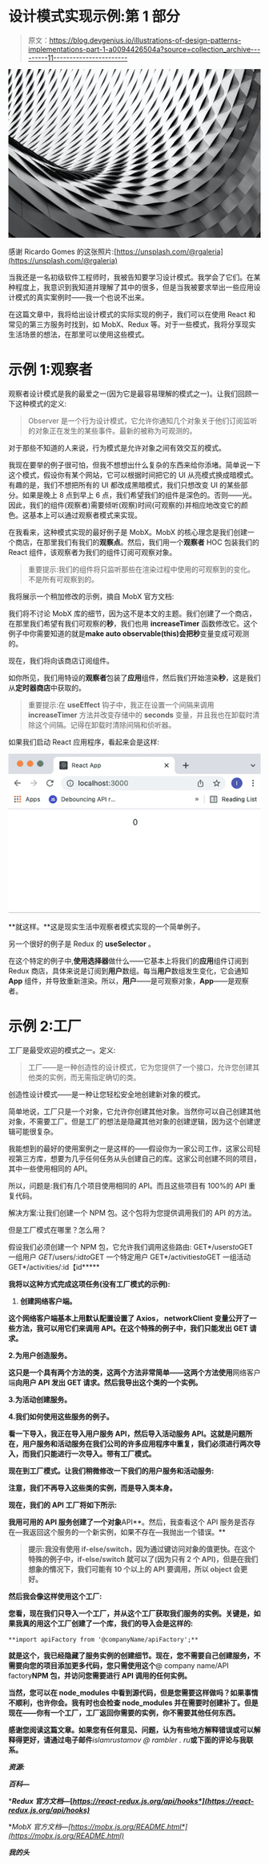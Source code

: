 # 设计模式实现示例:第 1 部分

> 原文：<https://blog.devgenius.io/illustrations-of-design-patterns-implementations-part-1-a0094426504a?source=collection_archive---------11----------------------->

![](img/5192a4c17da3402258f53fbbc6213770.png)

感谢 Ricardo Gomes 的这张照片:[https://unsplash.com/@rgaleria](https://unsplash.com/@rgaleria)

当我还是一名初级软件工程师时，我被告知要学习设计模式。我学会了它们。在某种程度上，我意识到我知道并理解了其中的很多，但是当我被要求举出一些应用设计模式的真实案例时——我一个也说不出来。

在这篇文章中，我将给出设计模式的实际实现的例子，我们可以在使用 React 和常见的第三方服务时找到，如 MobX、Redux 等。对于一些模式，我将分享现实生活场景的想法，在那里可以使用这些模式。

# 示例 1:观察者

观察者设计模式是我的最爱之一(因为它是最容易理解的模式之一)。让我们回顾一下这种模式的定义:

> Observer 是一个行为设计模式，它允许你通知几个对象关于他们订阅监听的对象正在发生的某些事件。最新的被称为可观测的。

对于那些不知道的人来说，行为模式是允许对象之间有效交互的模式。

我现在要举的例子很可怕，但我不想想出什么复杂的东西来给你添堵。简单说一下这个模式，假设你有某个网站，它可以根据时间把它的 UI 从亮模式换成暗模式。有趣的是，我们不想把所有的 UI 都改成黑暗模式，我们只想改变 UI 的某些部分。如果是晚上 8 点到早上 6 点，我们希望我们的组件是深色的。否则——光。因此，我们的组件(观察者)需要倾听(观察)时间(可观察的)并相应地改变它的颜色。这基本上可以通过观察者模式来实现。

在我看来，这种模式实现的最好例子是 MobX。MobX 的核心理念是我们创建一个商店，在那里我们有我们的**观察点**。然后，我们用一个**观察者** HOC 包装我们的 React 组件，该观察者为我们的组件订阅可观察对象。

> 重要提示:我们的组件将只监听那些在渲染过程中使用的可观察到的变化。不是所有可观察到的。

我将展示一个稍加修改的示例，摘自 MobX 官方文档:

我们将不讨论 MobX 库的细节，因为这不是本文的主题。我们创建了一个商店，在那里我们希望有我们可观察的**秒**，我们也用 **increaseTimer** 函数修改它。这个例子中你需要知道的就是**make auto observable(this)**会把**秒**变量变成可观测的。

现在，我们将向该商店订阅组件。

如你所见，我们用特设的**观察者**包装了**应用**组件，然后我们开始渲染**秒**，这是我们从**定时器商店**中获取的。

> 重要提示:在 **useEffect** 钩子中，我正在设置一个间隔来调用 **increaseTimer** 方法并改变存储中的 **seconds** 变量，并且我也在卸载时清除这个间隔。记得在卸载时清除间隔和侦听器。

如果我们启动 React 应用程序，看起来会是这样:

![](img/244de463bfd5dbd0d554fee01a7002dc.png)

**就这样。**这是现实生活中观察者模式实现的一个简单例子。

另一个很好的例子是 Redux 的 **useSelector** 。

在这个特定的例子中,**使用选择器**做什么——它基本上将我们的**应用**组件订阅到 Redux 商店，具体来说是订阅到**用户**数组。每当**用户**数组发生变化，它会通知 **App** 组件，并导致重新渲染。所以，**用户**——是可观察对象，**App**——是观察者。

# 示例 2:工厂

工厂是最受欢迎的模式之一。定义:

> 工厂——是一种创造性的设计模式，它为您提供了一个接口，允许您创建其他类的实例，而无需指定确切的类。

创造性设计模式——是一种让您轻松安全地创建新对象的模式。

简单地说，工厂只是一个对象，它允许你创建其他对象。当然你可以自己创建其他对象，不需要工厂。但是工厂的想法是隐藏其他对象的创建逻辑，因为这个创建逻辑可能很复杂。

我能想到的最好的使用案例之一是这样的——假设你为一家公司工作，这家公司轻视第三方库，想要为几乎任何任务从头创建自己的库。这家公司创建不同的项目，其中一些使用相同的 API。

所以，问题是:我们有几个项目使用相同的 API。而且这些项目有 100%的 API 重复代码。

解决方案:让我们创建一个 NPM 包。这个包将为您提供调用我们的 API 的方法。

但是工厂模式在哪里？怎么用？

假设我们必须创建一个 NPM 包，它允许我们调用这些路由:
GET*/users*to*GET 一组用户 *GET*/users/:id*to*GET 一个特定用户
GET*/activities*to*GET 一组活动
GET*/activities/:id【id*****

**我将以这种方式完成这项任务(没有工厂模式的示例):**

1.  **创建网络客户端。**

**这个网络客户端基本上用默认配置设置了 Axios， **networkClient** 变量公开了一些方法，我可以用它们来调用 API。在这个特殊的例子中，我们只能发出 GET 请求。**

**2.为用户创造服务。**

**这只是一个具有两个方法的类，这两个方法非常简单——这两个方法使用**网络客户端**向用户 API 发出 GET 请求。然后我导出这个类的一个实例。**

**3.为活动创建服务。**

**4.我们如何使用这些服务的例子。**

**看一下导入，我正在导入用户服务 API，然后导入活动服务 API。这就是问题所在，用户服务和活动服务在我们公司的许多应用程序中重复，我们必须进行两次导入，而我们只能进行一次导入。带有工厂模式。**

**现在到工厂模式。让我们稍微修改一下我们的用户服务和活动服务:**

**注意，我们不再导入这些类的实例，而是导入类本身。**

**现在，我们的 API 工厂将如下所示:**

**我用可用的 API 服务创建了一个对象**API**。然后，我查看这个 API 服务是否存在—我返回这个服务的一个新实例，如果不存在—我抛出一个错误。**

> **提示:我没有使用 if-else/switch，因为通过键访问对象的值更快。在这个特殊的例子中，if-else/switch 就可以了(因为只有 2 个 API)，但是在我们想象的情况下，我们可能有 10 个以上的 API 要调用，所以 object 会更好。**

**然后我会像这样使用这个工厂:**

**您看，现在我们只导入一个工厂，并从这个工厂获取我们服务的实例。关键是，如果我真的用这个工厂创建了一个库，我们的导入会是这样的:**

```
**import apiFactory from '@companyName/apiFactory';**
```

****就是这个**，我已经隐藏了服务实例的创建细节。现在，您不需要自己创建服务，不需要向您的项目添加更多代码，您只需使用这个**@ company name/API factory**NPM 包，并访问您需要进行 API 调用的任何实例。**

**当然，您可以在 **node_modules** 中看到源代码，但是您需要这样做吗？如果事情不顺利，也许你会。我有时也会检查 **node_modules** 并在需要时创建补丁。但是现在——你有一个工厂，工厂返回你需要的实例，你不需要其他任何东西。**

**感谢您阅读这篇文章。如果您有任何意见、问题，认为有些地方解释错误或可以解释得更好，请通过电子邮件***islamrustamov @ rambler . ru***或下面的评论与我联系。**

***资源:***

***百科—*[](https://www.wikipedia.org/)**

****Redux 官方文档—*[*https://react-redux.js.org/api/hooks*](https://react-redux.js.org/api/hooks)***

***MobX 官方文档—*[*https://mobx.js.org/README.html*](https://mobx.js.org/README.html)**

***我的头***